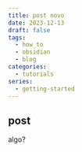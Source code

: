 ```yaml
---
title: post novo
date: 2023-12-13
draft: false
tags:
  - how_to
  - obsidian
  - blog
categories:
  - tutorials
series:
  - getting-started
---
```


## post

algo?